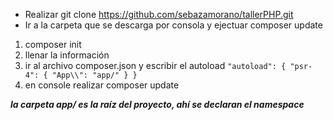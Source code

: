 - Realizar git clone https://github.com/sebazamorano/tallerPHP.git
- Ir a la carpeta que se descarga por consola y ejectuar composer update

1. composer init
2. llenar la información
3. ir al archivo composer.json y escribir el autoload
`"autoload": {
           "psr-4": {
               "App\\": "app/"
           }
       }`
4. en console realizar composer update

**_la carpeta app/ es la raíz del proyecto, ahí se declaran el namespace_**